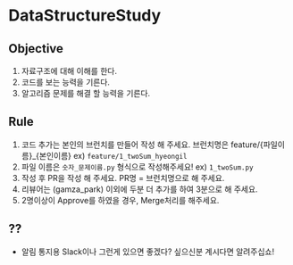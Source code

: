 # DataStructureStudy

## Objective
1. 자료구조에 대해 이해를 한다.
2. 코드를 보는 능력을 기른다.
3. 알고리즘 문제를 해결 할 능력을 기른다.

## Rule
1. 코드 추가는 본인의 브런치를 만들어 작성 해 주세요. 브런치명은 feature/{파일이름}_{본인이름} ex) `feature/1_twoSum_hyeongil`
2. 파일 이름은 `숫자_문제이름.py` 형식으로 작성해주세요! ex) `1_twoSum.py`
3. 작성 후 PR을 작성 해 주세요. PR명 = 브런치명으로 해 주세요.
4. 리뷰어는 (gamza_park) 이외에 두분 더 추가를 하여 3분으로 해 주세요.
5. 2명이상이 Approve를 하였을 경우, Merge처리를 해주세요.

## ??
- 알림 통지용 Slack이나 그런게 있으면 좋겠다? 싶으신분 계시다면 알려주십쇼!